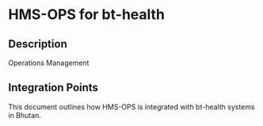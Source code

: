 # HMS-OPS for bt-health

## Description

Operations Management

## Integration Points

This document outlines how HMS-OPS is integrated with bt-health systems in Bhutan.
